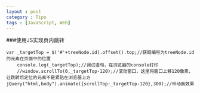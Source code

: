 ```yaml
---
layout : post
category : Tips
tags : [JavaScript, Web]
---
```


###使用JS实现页内跳转

    var _targetTop = $('#'+treeNode.id).offset().top;//获取编号为treeNode.id的元素在页面中的位置
		console.log(_targetTop);//调试语句，在浏览器的console打印
		//window.scrollTo(0,_targetTop-120);//滚动窗口，这里将窗口上移120像素，让跳转后定位的元素不是紧贴在浏览器上方
    jQuery("html,body").animate({scrollTop:_targetTop-120},300);//带动画效果


